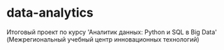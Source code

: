 # data-analytics
Итоговый проект по курсу 'Аналитик данных: Python и SQL в Big Data' (Межрегиональный учебный центр инновационных технологий)
